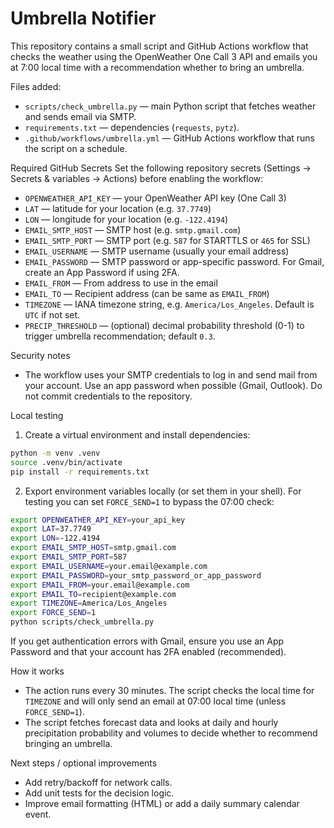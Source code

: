 # Umbrella Notifier

This repository contains a small script and GitHub Actions workflow that checks the weather using the OpenWeather One Call 3 API and emails you at 7:00 local time with a recommendation whether to bring an umbrella.

Files added:
- `scripts/check_umbrella.py` — main Python script that fetches weather and sends email via SMTP.
- `requirements.txt` — dependencies (`requests`, `pytz`).
- `.github/workflows/umbrella.yml` — GitHub Actions workflow that runs the script on a schedule.

Required GitHub Secrets
Set the following repository secrets (Settings → Secrets & variables → Actions) before enabling the workflow:

- `OPENWEATHER_API_KEY` — your OpenWeather API key (One Call 3)
- `LAT` — latitude for your location (e.g. `37.7749`)
- `LON` — longitude for your location (e.g. `-122.4194`)
- `EMAIL_SMTP_HOST` — SMTP host (e.g. `smtp.gmail.com`)
- `EMAIL_SMTP_PORT` — SMTP port (e.g. `587` for STARTTLS or `465` for SSL)
- `EMAIL_USERNAME` — SMTP username (usually your email address)
- `EMAIL_PASSWORD` — SMTP password or app-specific password. For Gmail, create an App Password if using 2FA.
- `EMAIL_FROM` — From address to use in the email
- `EMAIL_TO` — Recipient address (can be same as `EMAIL_FROM`)
- `TIMEZONE` — IANA timezone string, e.g. `America/Los_Angeles`. Default is `UTC` if not set.
- `PRECIP_THRESHOLD` — (optional) decimal probability threshold (0-1) to trigger umbrella recommendation; default `0.3`.

Security notes
- The workflow uses your SMTP credentials to log in and send mail from your account. Use an app password when possible (Gmail, Outlook). Do not commit credentials to the repository.

Local testing
1. Create a virtual environment and install dependencies:

```bash
python -m venv .venv
source .venv/bin/activate
pip install -r requirements.txt
```

2. Export environment variables locally (or set them in your shell). For testing you can set `FORCE_SEND=1` to bypass the 07:00 check:

```bash
export OPENWEATHER_API_KEY=your_api_key
export LAT=37.7749
export LON=-122.4194
export EMAIL_SMTP_HOST=smtp.gmail.com
export EMAIL_SMTP_PORT=587
export EMAIL_USERNAME=your.email@example.com
export EMAIL_PASSWORD=your_smtp_password_or_app_password
export EMAIL_FROM=your.email@example.com
export EMAIL_TO=recipient@example.com
export TIMEZONE=America/Los_Angeles
export FORCE_SEND=1
python scripts/check_umbrella.py
```

If you get authentication errors with Gmail, ensure you use an App Password and that your account has 2FA enabled (recommended).

How it works
- The action runs every 30 minutes. The script checks the local time for `TIMEZONE` and will only send an email at 07:00 local time (unless `FORCE_SEND=1`).
- The script fetches forecast data and looks at daily and hourly precipitation probability and volumes to decide whether to recommend bringing an umbrella.

Next steps / optional improvements
- Add retry/backoff for network calls.
- Add unit tests for the decision logic.
- Improve email formatting (HTML) or add a daily summary calendar event.
